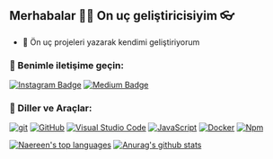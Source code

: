 ##  Merhabalar 🙋‍♂️ On uç geliştiricisiyim 👓

- 🔭 Ön uç  projeleri yazarak kendimi geliştiriyorum



### 📩 Benimle iletişime geçin:

[![Instagram Badge](https://img.shields.io/badge/-Instagram-C13584?style=flat-quare&labelColor=C13584&logo=instagram&logoColor=white&link=link)](https://www.instagram.com/ggvenumut/)
[![Medium Badge](https://img.shields.io/badge/-Medium-757575?style=flat-quare&labelColor=757575&logo=Medium&logoColor=white&link=link)](https://medium.com/@ggvenumut)


### 🔧 Diller ve Araçlar:

[![git](https://img.shields.io/badge/--F05032?logo=git&logoColor=ffffff)](http://git-scm.com/)
[![GitHub](https://img.shields.io/badge/--181717?logo=github&logoColor=ffffff)](https://github.com/)
[![Visual Studio Code](https://img.shields.io/badge/--007ACC?logo=visual%20studio%20code&logoColor=ffffff)](https://code.visualstudio.com/)
[![JavaScript](https://img.shields.io/badge/--F7DF1E?logo=javascript&logoColor=000)](https://www.javascript.com/)
[![Docker](https://badgen.net/badge/icon/docker?icon=docker&label)](https://https://docker.com/)
[![Npm](https://badgen.net/badge/icon/npm?icon=npm&label)](https://https://npmjs.com/)


[![Naereen's top languages](https://github-readme-stats.vercel.app/api/top-langs/?username=ggvenumut&theme=blue-green)](https://github.com/anuraghazra/github-readme-stats)
[![Anurag's github stats](https://github-readme-stats.vercel.app/api?username=ggvenumut&theme=blue-green)](https://github.com/anuraghazra/github-readme-stats)


